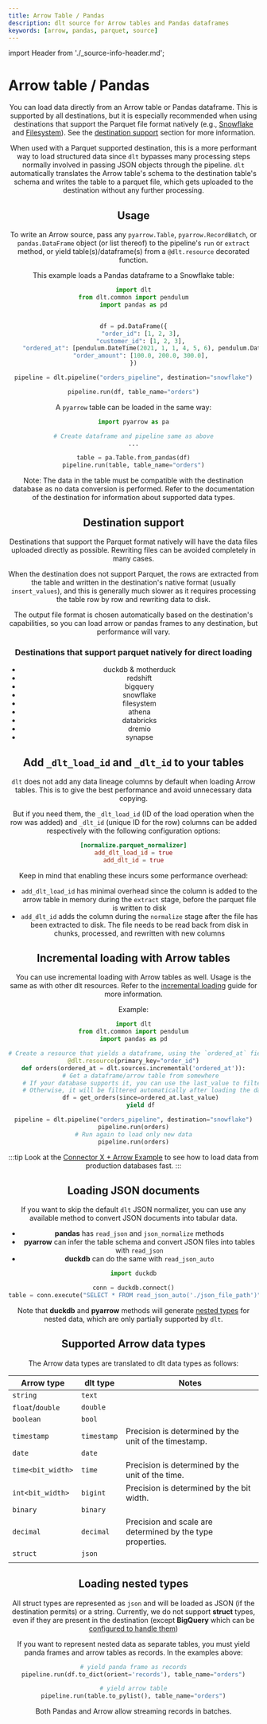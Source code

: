 ```yaml
---
title: Arrow Table / Pandas
description: dlt source for Arrow tables and Pandas dataframes
keywords: [arrow, pandas, parquet, source]
---
```

import Header from './_source-info-header.md';

# Arrow table / Pandas

<Header/>

You can load data directly from an Arrow table or Pandas dataframe.
This is supported by all destinations, but it is especially recommended when using destinations that support the Parquet file format natively (e.g., [Snowflake](../destinations/snowflake.md) and [Filesystem](../destinations/filesystem.md)).
See the [destination support](#destination-support-and-fallback) section for more information.

When used with a Parquet supported destination, this is a more performant way to load structured data since `dlt` bypasses many processing steps normally involved in passing JSON objects through the pipeline.
`dlt` automatically translates the Arrow table's schema to the destination table's schema and writes the table to a parquet file, which gets uploaded to the destination without any further processing.

## Usage

To write an Arrow source, pass any `pyarrow.Table`, `pyarrow.RecordBatch`, or `pandas.DataFrame` object (or list thereof) to the pipeline's `run` or `extract` method, or yield table(s)/dataframe(s) from a `@dlt.resource` decorated function.

This example loads a Pandas dataframe to a Snowflake table:

```py
import dlt
from dlt.common import pendulum
import pandas as pd


df = pd.DataFrame({
    "order_id": [1, 2, 3],
    "customer_id": [1, 2, 3],
    "ordered_at": [pendulum.DateTime(2021, 1, 1, 4, 5, 6), pendulum.DateTime(2021, 1, 3, 4, 5, 6), pendulum.DateTime(2021, 1, 6, 4, 5, 6)],
    "order_amount": [100.0, 200.0, 300.0],
})

pipeline = dlt.pipeline("orders_pipeline", destination="snowflake")

pipeline.run(df, table_name="orders")
```

A `pyarrow` table can be loaded in the same way:

```py
import pyarrow as pa

# Create dataframe and pipeline same as above
...

table = pa.Table.from_pandas(df)
pipeline.run(table, table_name="orders")
```

Note: The data in the table must be compatible with the destination database as no data conversion is performed. Refer to the documentation of the destination for information about supported data types.

## Destination support

Destinations that support the Parquet format natively will have the data files uploaded directly as possible. Rewriting files can be avoided completely in many cases.

When the destination does not support Parquet, the rows are extracted from the table and written in the destination's native format (usually `insert_values`), and this is generally much slower
as it requires processing the table row by row and rewriting data to disk.

The output file format is chosen automatically based on the destination's capabilities, so you can load arrow or pandas frames to any destination, but performance will vary.

### Destinations that support parquet natively for direct loading
* duckdb & motherduck
* redshift
* bigquery
* snowflake
* filesystem
* athena
* databricks
* dremio
* synapse


## Add `_dlt_load_id` and `_dlt_id` to your tables

`dlt` does not add any data lineage columns by default when loading Arrow tables. This is to give the best performance and avoid unnecessary data copying.

But if you need them, the `_dlt_load_id` (ID of the load operation when the row was added) and `_dlt_id` (unique ID for the row) columns can be added respectively with the following configuration options:

```toml
[normalize.parquet_normalizer]
add_dlt_load_id = true
add_dlt_id = true
```

Keep in mind that enabling these incurs some performance overhead:

- `add_dlt_load_id` has minimal overhead since the column is added to the arrow table in memory during the `extract` stage, before the parquet file is written to disk
- `add_dlt_id` adds the column during the `normalize` stage after the file has been extracted to disk. The file needs to be read back from disk in chunks, processed, and rewritten with new columns

## Incremental loading with Arrow tables

You can use incremental loading with Arrow tables as well.
Usage is the same as with other dlt resources. Refer to the [incremental loading](../../general-usage/incremental-loading.md) guide for more information.

Example:

```py
import dlt
from dlt.common import pendulum
import pandas as pd

# Create a resource that yields a dataframe, using the `ordered_at` field as an incremental cursor
@dlt.resource(primary_key="order_id")
def orders(ordered_at = dlt.sources.incremental('ordered_at')):
    # Get a dataframe/arrow table from somewhere
    # If your database supports it, you can use the last_value to filter data at the source.
    # Otherwise, it will be filtered automatically after loading the data.
    df = get_orders(since=ordered_at.last_value)
    yield df

pipeline = dlt.pipeline("orders_pipeline", destination="snowflake")
pipeline.run(orders)
# Run again to load only new data
pipeline.run(orders)
```

:::tip
Look at the [Connector X + Arrow Example](../../examples/connector_x_arrow/) to see how to load data from production databases fast.
:::

## Loading JSON documents
If you want to skip the default `dlt` JSON normalizer, you can use any available method to convert JSON documents into tabular data.
* **pandas** has `read_json` and `json_normalize` methods
* **pyarrow** can infer the table schema and convert JSON files into tables with `read_json`
* **duckdb** can do the same with `read_json_auto`

```py
import duckdb

conn = duckdb.connect()
table = conn.execute("SELECT * FROM read_json_auto('./json_file_path')").fetch_arrow_table()
```

Note that **duckdb** and **pyarrow** methods will generate [nested types](#loading-nested-types) for nested data, which are only partially supported by `dlt`.

## Supported Arrow data types

The Arrow data types are translated to dlt data types as follows:

| Arrow type        | dlt type    | Notes                                                      |
|-------------------|-------------|------------------------------------------------------------|
| `string`          | `text`      |                                                            |
| `float`/`double`  | `double`    |                                                            |
| `boolean`         | `bool`      |                                                            |
| `timestamp`       | `timestamp` | Precision is determined by the unit of the timestamp.      |
| `date`            | `date`      |                                                            |
| `time<bit_width>` | `time`      | Precision is determined by the unit of the time.           |
| `int<bit_width>`  | `bigint`    | Precision is determined by the bit width.                  |
| `binary`          | `binary`    |                                                            |
| `decimal`         | `decimal`   | Precision and scale are determined by the type properties. |
| `struct`          | `json`      |                                                            |
|                   |             |                                                            |


## Loading nested types
All struct types are represented as `json` and will be loaded as JSON (if the destination permits) or a string. Currently, we do not support **struct** types,
even if they are present in the destination (except **BigQuery** which can be [configured to handle them](../destinations/bigquery.md#use-bigquery-schema-autodetect-for-nested-fields))

If you want to represent nested data as separate tables, you must yield panda frames and arrow tables as records. In the examples above:
```py
# yield panda frame as records
pipeline.run(df.to_dict(orient='records'), table_name="orders")

# yield arrow table
pipeline.run(table.to_pylist(), table_name="orders")
```
Both Pandas and Arrow allow streaming records in batches.

